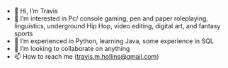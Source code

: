 - 👋 Hi, I’m Travis
- 👀 I’m interested in Pc/ console gaming, pen and paper roleplaying, linguistics, underground Hip Hop, video editing, digital art, and fantasy sports
- 🌱 I’m experienced in Python, learning Java, some experience in SQL
- 💞️ I’m looking to collaborate on anything
- 📫 How to reach me (travis.m.hollins@gmail.com)

<!---
tmomonet/tmomonet is a ✨ special ✨ repository because its `README.md` (this file) appears on your GitHub profile.
You can click the Preview link to take a look at your changes.
--->
